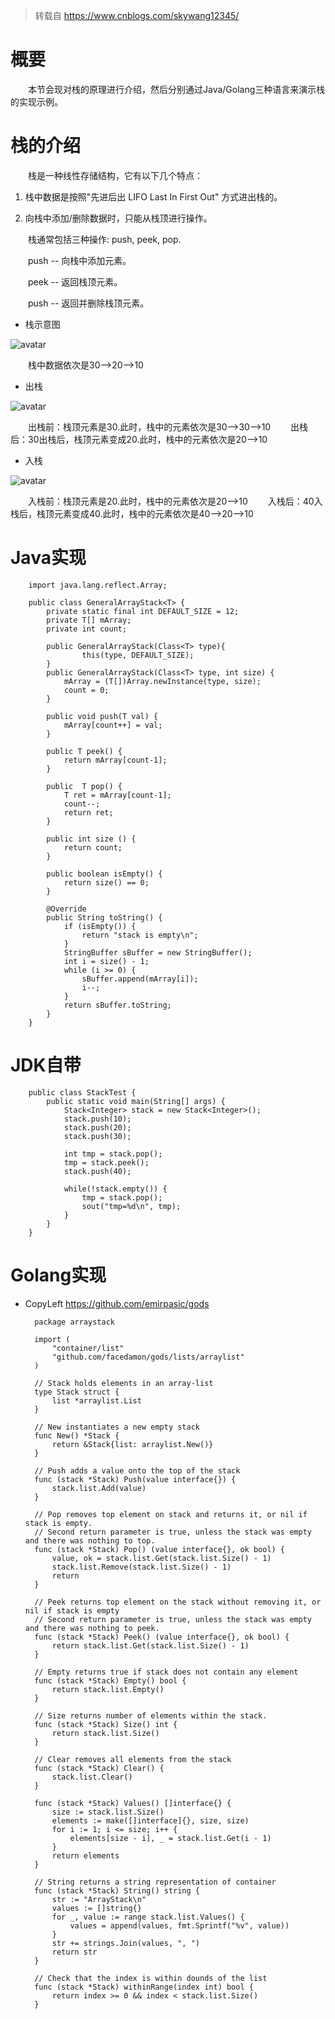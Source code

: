 
> 转载自 https://www.cnblogs.com/skywang12345/

# 概要
&emsp;&emsp;本节会现对栈的原理进行介绍，然后分别通过Java/Golang三种语言来演示栈的实现示例。

# 栈的介绍
&emsp;&emsp;栈是一种线性存储结构，它有以下几个特点：

1. 栈中数据是按照"先进后出 LIFO Last In First Out" 方式进出栈的。

2. 向栈中添加/删除数据时，只能从栈顶进行操作。

&emsp;&emsp;栈通常包括三种操作: push, peek, pop.

&emsp;&emsp;push -- 向栈中添加元素。

&emsp;&emsp;peek -- 返回栈顶元素。

&emsp;&emsp;push -- 返回并删除栈顶元素。

-  栈示意图

![avatar](https://cdn.jsdelivr.net/gh/facedamon/MarkDownPhotos@master/data-struct/linear-struct/栈示意图.jpg)

&emsp;&emsp;栈中数据依次是30-->20-->10

-  出栈

![avatar](https://cdn.jsdelivr.net/gh/facedamon/MarkDownPhotos@master/data-struct/linear-struct/出栈.jpg)

&emsp;&emsp;出栈前：栈顶元素是30.此时，栈中的元素依次是30-->30-->10
&emsp;&emsp;出栈后：30出栈后，栈顶元素变成20.此时，栈中的元素依次是20-->10

- 入栈

![avatar](https://cdn.jsdelivr.net/gh/facedamon/MarkDownPhotos@master/data-struct/linear-struct/入栈.jpg)

&emsp;&emsp;入栈前：栈顶元素是20.此时，栈中的元素依次是20-->10
&emsp;&emsp;入栈后：40入栈后，栈顶元素变成40.此时，栈中的元素依次是40-->20-->10

# Java实现

        import java.lang.reflect.Array;

        public class GeneralArrayStack<T> {
            private static final int DEFAULT_SIZE = 12;
            private T[] mArray;
            private int count;

            public GeneralArrayStack(Class<T> type){
                    this(type, DEFAULT_SIZE);
            }
            public GeneralArrayStack(Class<T> type, int size) {
                mArray = (T[])Array.newInstance(type, size);
                count = 0;
            }

            public void push(T val) {
                mArray[count++] = val;
            }

            public T peek() {
                return mArray[count-1];
            }

            public  T pop() {
                T ret = mArray[count-1];
                count--;
                return ret;
            }

            public int size () {
                return count;
            }

            public boolean isEmpty() {
                return size() == 0;
            }

            @Override
            public String toString() {
                if (isEmpty()) {
                    return "stack is empty\n";
                }
                StringBuffer sBuffer = new StringBuffer();
                int i = size() - 1;
                while (i >= 0) {
                    sBuffer.append(mArray[i]);
                    i--;
                }
                return sBuffer.toString;
            }
        }


# JDK自带


        public class StackTest {
            public static void main(String[] args) {
                Stack<Integer> stack = new Stack<Integer>();
                stack.push(10);
                stack.push(20);
                stack.push(30);

                int tmp = stack.pop();
                tmp = stack.peek();
                stack.push(40);

                while(!stack.empty()) {
                    tmp = stack.pop();
                    sout("tmp=%d\n", tmp);
                }
            }
        }


# Golang实现

- CopyLeft https://github.com/emirpasic/gods

        package arraystack

        import (
            "container/list"
            "github.com/facedamon/gods/lists/arraylist"
        )

        // Stack holds elements in an array-list
        type Stack struct {
            list *arraylist.List
        }

        // New instantiates a new empty stack
        func New() *Stack {
            return &Stack{list: arraylist.New()}
        }

        // Push adds a value onto the top of the stack
        func (stack *Stack) Push(value interface{}) {
            stack.list.Add(value)
        }

        // Pop removes top element on stack and returns it, or nil if stack is empty.
        // Second return parameter is true, unless the stack was empty and there was nothing to top.
        func (stack *Stack) Pop() (value interface{}, ok bool) {
            value, ok = stack.list.Get(stack.list.Size() - 1)
            stack.list.Remove(stack.list.Size() - 1)
            return
        }

        // Peek returns top element on the stack without removing it, or nil if stack is empty
        // Second return parameter is true, unless the stack was empty and there was nothing to peek.
        func (stack *Stack) Peek() (value interface{}, ok bool) {
            return stack.list.Get(stack.list.Size() - 1)
        }

        // Empty returns true if stack does not contain any element
        func (stack *Stack) Empty() bool {
            return stack.list.Empty()
        }

        // Size returns number of elements within the stack.
        func (stack *Stack) Size() int {
            return stack.list.Size()
        }

        // Clear removes all elements from the stack
        func (stack *Stack) Clear() {
            stack.list.Clear()
        }

        func (stack *Stack) Values() []interface{} {
            size := stack.list.Size()
            elements := make([]interface]{}, size, size)
            for i := 1; i <= size; i++ {
                elements[size - i], _ = stack.list.Get(i - 1)
            }
            return elements
        }

        // String returns a string representation of container
        func (stack *Stack) String() string {
            str := "ArrayStack\n"
            values := []string{}
            for _, value := range stack.list.Values() {
                values = append(values, fmt.Sprintf("%v", value))
            }
            str += strings.Join(values, ", ")
            return str
        }

        // Check that the index is within dounds of the list
        func (stack *Stack) withinRange(index int) bool {
            return index >= 0 && index < stack.list.Size()
        }

